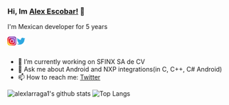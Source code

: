 ### Hi, Im [Alex Escobar!](https://alex-escobar.com) 👋

I'm Mexican developer for 5 years

<a href="https://instagram.com/alex.es.la">
  <img align="left" alt="Alex Escobar | Instagram" width="20px" src="https://raw.githubusercontent.com/alexlarraga1/alexlarraga1/master/assets/instagram.png" />
</a>
<a href="https://twitter.com/AlexEsLa">
  <img align="left" alt="Alex Escobar | Twitter" width="21px" src="https://raw.githubusercontent.com/alexlarraga1/alexlarraga1/master/assets/twitter.svg" />
</a>
<br/>
<br/>


- 🔭 I’m currently working on SFINX SA de CV
- 💬 Ask me about Android and NXP integrations(in C, C++, C# Android) 
- 📫 How to reach me: [Twitter](https://twitter.com/AlexEsLa)



![alexlarraga1's github stats](https://github-readme-stats.vercel.app/api?username=alexlarraga1&show_icons=true&bg_color=30,e96443,904e95&title_color=fff&text_color=fff)
![Top Langs](https://github-readme-stats.vercel.app/api/top-langs/?username=alexlarraga1&layout=compact&bg_color=30,e96443,904e95&title_color=fff&text_color=fff)


<!--
**alexlarraga1/alexlarraga1** is a ✨ _special_ ✨ repository because its `README.md` (this file) appears on your GitHub profile.

Here are some ideas to get you started:

- 🔭 I’m currently working on ...
- 🌱 I’m currently learning ...
- 👯 I’m looking to collaborate on ...
- 🤔 I’m looking for help with ...
- 💬 Ask me about ...
- 📫 How to reach me: ...
- 😄 Pronouns: ...
- ⚡ Fun fact: ...
-->

